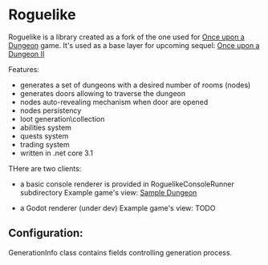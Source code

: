 # Roguelike
Roguelike is a library created as a fork of the one used for [Once upon a Dungeon](https://store.steampowered.com/app/772090/Once_upon_a_Dungeon/) game.
It's used as a base layer for upcoming sequel: [Once upon a Dungeon II](https://kotogames.itch.io/once-upon-a-dungeon-ii) 

Features:
- generates a set of dungeons with a desired number of rooms (nodes)
- generates doors allowing to traverse the dungeon 
- nodes auto-revealing mechanism when door are opened
- nodes persistency
- loot generation\collection 
- abilities system
- quests system
- trading system
- written in .net core 3.1

THere are two clients:
- a basic console renderer is provided in RoguelikeConsoleRunner subdirectory
Example game's view:
[Sample Dungeon](RoguelikeConsoleRunner/samples/Roguelike.png)

- a Godot renderer (under dev)
Example game's view:
TODO


## Configuration:
GenerationInfo class contains fields controlling generation process.
